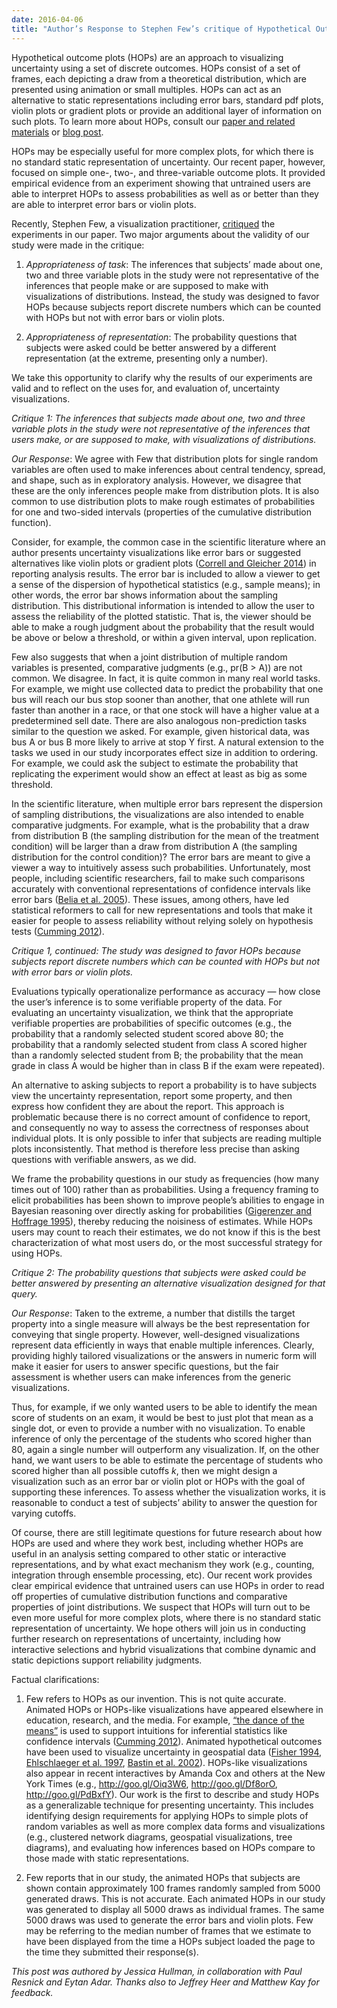 ```yaml
---
date: 2016-04-06
title: "Author’s Response to Stephen Few’s critique of Hypothetical Outcome Plots"
---
```

Hypothetical outcome plots (HOPs) are an approach to visualizing uncertainty using a set of discrete outcomes. HOPs consist of a set of frames, each depicting a draw from a theoretical distribution, which are presented using animation or small multiples. HOPs can act as an alternative to static representations including error bars, standard pdf plots, violin plots or gradient plots or provide an additional layer of information on such plots. To learn more about HOPs, consult our [paper and related materials](http://journals.plos.org/plosone/article?id=10.1371%2Fjournal.pone.0142444) or [blog post](https://medium.com/hci-design-at-uw/hypothetical-outcomes-plots-experiencing-the-uncertain-b9ea60d7c740).

HOPs may be especially useful for more complex plots, for which there is no standard static representation of uncertainty. Our recent paper, however, focused on simple one-, two-, and three-variable outcome plots. It provided empirical evidence from an experiment showing that untrained users are able to interpret HOPs to assess probabilities as well as or better than they are able to interpret error bars or violin plots.

Recently, Stephen Few, a visualization practitioner, [critiqued](http://www.perceptualedge.com/blog/?p=2275) the experiments in our paper. Two major arguments about the validity of our study were made in the critique:

1. *Appropriateness of task*: The inferences that subjects’ made about one, two and three variable plots in the study were not representative of the inferences that people make or are supposed to make with visualizations of distributions. Instead, the study was designed to favor HOPs because subjects report discrete numbers which can be counted with HOPs but not with error bars or violin plots.

2. *Appropriateness of representation*: The probability questions that subjects were asked could be better answered by a different representation (at the extreme, presenting only a number).

We take this opportunity to clarify why the results of our experiments are valid and to reflect on the uses for, and evaluation of, uncertainty visualizations.

*Critique 1: The inferences that subjects made about one, two and three variable plots in the study were not representative of the inferences that users make, or are supposed to make, with visualizations of distributions.*

*Our Response*: We agree with Few that distribution plots for single random variables are often used to make inferences about central tendency, spread, and shape, such as in exploratory analysis. However, we disagree that these are the only inferences people make from distribution plots. It is also common to use distribution plots to make rough estimates of probabilities for one and two-sided intervals (properties of the cumulative distribution function).

Consider, for example, the common case in the scientific literature where an author presents uncertainty visualizations like error bars or suggested alternatives like violin plots or gradient plots ([Correll and Gleicher 2014](http://graphics.cs.wisc.edu/Vis/ErrorBars/)) in reporting analysis results. The error bar is included to allow a viewer to get a sense of the dispersion of hypothetical statistics (e.g., sample means); in other words, the error bar shows information about the sampling distribution. This distributional information is intended to allow the user to assess the reliability of the plotted statistic. That is, the viewer should be able to make a rough judgment about the probability that the result would be above or below a threshold, or within a given interval, upon replication.

Few also suggests that when a joint distribution of multiple random variables is presented, comparative judgments (e.g., pr(B > A)) are not common. We disagree. In fact, it is quite common in many real world tasks. For example, we might use collected data to predict the probability that one bus will reach our bus stop sooner than another, that one athlete will run faster than another in a race, or that one stock will have a higher value at a predetermined sell date. There are also analogous non-prediction tasks similar to the question we asked. For example, given historical data, was bus A or bus B more likely to arrive at stop Y first. A natural extension to the tasks we used in our study incorporates effect size in addition to ordering. For example, we could ask the subject to estimate the probability that replicating the experiment would show an effect at least as big as some threshold.

In the scientific literature, when multiple error bars represent the dispersion of sampling distributions, the visualizations are also intended to enable comparative judgments. For example, what is the probability that a draw from distribution B (the sampling distribution for the mean of the treatment condition) will be larger than a draw from distribution A (the sampling distribution for the control condition)? The error bars are meant to give a viewer a way to intuitively assess such probabilities. Unfortunately, most people, including scientific researchers, fail to make such comparisons accurately with conventional representations of confidence intervals like error bars ([Belia et al. 2005](http://isites.harvard.edu/fs/docs/icb.topic477909.files/misunderstood_confidence.pdf)). These issues, among others, have led statistical reformers to call for new representations and tools that make it easier for people to assess reliability without relying solely on hypothesis tests ([Cumming 2012](https://www.routledge.com/products/9780415879682)).

*Critique 1, continued: The study was designed to favor HOPs because subjects report discrete numbers which can be counted with HOPs but not with error bars or violin plots.*

Evaluations typically operationalize performance as accuracy — how close the user’s inference is to some verifiable property of the data. For evaluating an uncertainty visualization, we think that the appropriate verifiable properties are probabilities of specific outcomes (e.g., the probability that a randomly selected student scored above 80; the probability that a randomly selected student from class A scored higher than a randomly selected student from B; the probability that the mean grade in class A would be higher than in class B if the exam were repeated).

An alternative to asking subjects to report a probability is to have subjects view the uncertainty representation, report some property, and then express how confident they are about the report. This approach is problematic because there is no correct amount of confidence to report, and consequently no way to assess the correctness of responses about individual plots. It is only possible to infer that subjects are reading multiple plots inconsistently. That method is therefore less precise than asking questions with verifiable answers, as we did.

We frame the probability questions in our study as frequencies (how many times out of 100) rather than as probabilities. Using a frequency framing to elicit probabilities has been shown to improve people’s abilities to engage in Bayesian reasoning over directly asking for probabilities ([Gigerenzer and Hoffrage 1995](http://www.cogsci.ucsd.edu/~coulson/203/GG_How_1995.pdf)), thereby reducing the noisiness of estimates. While HOPs users may count to reach their estimates, we do not know if this is the best characterization of what most users do, or the most successful strategy for using HOPs.

*Critique 2: The probability questions that subjects were asked could be better answered by presenting an alternative visualization designed for that query.*

*Our Response*: Taken to the extreme, a number that distills the target property into a single measure will always be the best representation for conveying that single property. However, well-designed visualizations represent data efficiently in ways that enable multiple inferences. Clearly, providing highly tailored visualizations or the answers in numeric form will make it easier for users to answer specific questions, but the fair assessment is whether users can make inferences from the generic visualizations.

Thus, for example, if we only wanted users to be able to identify the mean score of students on an exam, it would be best to just plot that mean as a single dot, or even to provide a number with no visualization. To enable inference of only the percentage of the students who scored higher than 80, again a single number will outperform any visualization. If, on the other hand, we want users to be able to estimate the percentage of students who scored higher than all possible cutoffs *k*, then we might design a visualization such as an error bar or violin plot or HOPs with the goal of supporting these inferences. To assess whether the visualization works, it is reasonable to conduct a test of subjects’ ability to answer the question for varying cutoffs.

Of course, there are still legitimate questions for future research about how HOPs are used and where they work best, including whether HOPs are useful in an analysis setting compared to other static or interactive representations, and by what exact mechanism they work (e.g., counting, integration through ensemble processing, etc). Our recent work provides clear empirical evidence that untrained users can use HOPs in order to read off properties of cumulative distribution functions and comparative properties of joint distributions. We suspect that HOPs will turn out to be even more useful for more complex plots, where there is no standard static representation of uncertainty. We hope others will join us in conducting further research on representations of uncertainty, including how interactive selections and hybrid visualizations that combine dynamic and static depictions support reliability judgments.

Factual clarifications:

1. Few refers to HOPs as our invention. This is not quite accurate. Animated HOPs or HOPs-like visualizations have appeared elsewhere in education, research, and the media. For example, [“the dance of the means”](https://www.youtube.com/watch?v=iJ4kqk3V8jQ) is used to support intuitions for inferential statistics like confidence intervals ([Cumming 2012](https://www.routledge.com/products/9780415879682)). Animated hypothetical outcomes have been used to visualize uncertainty in geospatial data ([Fisher 1994](http://cat.inist.fr/?aModele=afficheN&cpsidt=4262227), [Ehlschlaeger et al. 1997](https://www.researchgate.net/profile/Charles_Ehlschlaeger/publication/222051179_Visualizing_spatial_data_uncertainty_using_animation/links/5400bf590cf23d9765a44f8a.pdf), [Bastin et al. 2002](http://www.sciencedirect.com/science/article/pii/S0098300401000516)). HOPs-like visualizations also appear in recent interactives by Amanda Cox and others at the New York Times (e.g., http://goo.gl/Oiq3W6, http://goo.gl/Df8orO, http://goo.gl/PdBxfY). Our work is the first to describe and study HOPs as a generalizable technique for presenting uncertainty. This includes identifying design requirements for applying HOPs to simple plots of random variables as well as more complex data forms and visualizations (e.g., clustered network diagrams, geospatial visualizations, tree diagrams), and evaluating how inferences based on HOPs compare to those made with static representations.

2. Few reports that in our study, the animated HOPs that subjects are shown contain approximately 100 frames randomly sampled from 5000 generated draws. This is not accurate. Each animated HOPs in our study was generated to display all 5000 draws as individual frames. The same 5000 draws was used to generate the error bars and violin plots. Few may be referring to the median number of frames that we estimate to have been displayed from the time a HOPs subject loaded the page to the time they submitted their response(s).

*This post was authored by Jessica Hullman, in collaboration with Paul Resnick and Eytan Adar. Thanks also to Jeffrey Heer and Matthew Kay for feedback.*
